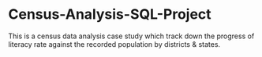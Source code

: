 # Census-Analysis-SQL-Project
This is a census data analysis case study which track down the progress of literacy rate against the recorded population by districts &amp; states.
